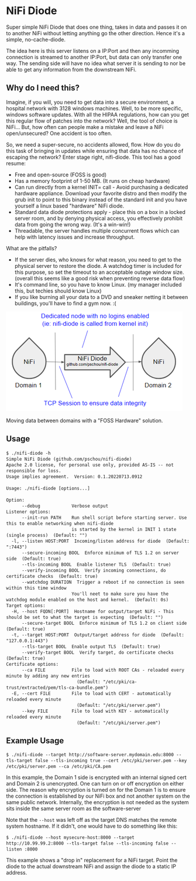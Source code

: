 # NiFi Diode
Super simple NiFi Diode that does one thing, takes in data and passes it on to
another NiFi without letting anything go the other direction.  Hence it's a
simple, no-cache-diode.

The idea here is this server listens on a IP:Port and then any incomming
connection is streamed to another IP:Port, but data can only transfer one way.
The sending side will have no idea what server it is sending to nor be able to
get any information from the downstream NiFi.


## Why do I need this?

Imagine, if you will, you need to get data into a secure environment, a
hospital network with 3128 windows machines.  Well, to be more specific,
windows software updates.  With all the HIPAA regulations, how can you get this
regular flow of patches into the network?  Well, the tool of choice is NiFi...
But, how often can people make a mistake and leave a NiFi open/unsecured?  One
accident is too often.

So, we need a super-secure, no accidents allowed, flow.  How do you do this
task of bringing in updates while ensuring that data has no chance of escaping
the network?  Enter stage right, nifi-diode.  This tool has a good resume:

- Free and open-source (FOSS is good)
- Has a memory footprint of 1-50 MB. (It runs on cheap hardware) 
- Can run directly from a kernel INIT= call - Avoid purchasing a dedicated 
  hardware appliance.  Download your favorite distro and then modify the grub
  init to point to this binary instead of the standard init and you have yourself
  a linux based "hardware" NiFi diode.
- Standard data diode protections apply - place this on a box in a locked server
  room, and by denying physical access, you effectively prohibit data from going
  the wrong way. (It's a win-win!)
- Threadable, the server handles multiple concurrent flows which can help with
  latency issues and increase throughput.

What are the pitfalls?

- If the server dies, who knows for what reason, you need to get to the
  physical server to restore the diode.  A watchdog timer is included for this
  purpose, so set the timeout to an acceptable outage window size.  (overall this
  seems like a good risk when preventing reverse data flow)
- It's command line, so you have to know Linux. (my manager included this, but
  techies should know Linux)
- If you like burning all your data to a DVD and sneaker netting it between
  buildings, you'll have to find a gym now.  :(

![NiFi-Diode diagram showing a NiFi box on the left, and arrow representing a TCP flow pointing to a NiFi Diode in the middle, and another arrow to the right going to a NiFi box on the right, again representing a TCP flow](NiFi-Diode.png)

Moving data between domains with a "FOSS Hardware" solution.

## Usage
```
$ ./nifi-diode -h
Simple NiFi Diode (github.com/pschou/nifi-diode)
Apache 2.0 license, for personal use only, provided AS-IS -- not responsible for loss.
Usage implies agreement.  Version: 0.1.20220713.0912

Usage: ./nifi-diode [options...]

Option:
      --debug            Verbose output
Listener options:
      --init-run PATH    Run shell script before starting server. Use this to enable networking when nifi-diode
                         is started by the kernel in INIT 1 state (single process)  (Default: "")
  -l, --listen HOST:PORT  Incoming/listen address for diode  (Default: ":7443")
      --secure-incoming BOOL  Enforce minimum of TLS 1.2 on server side  (Default: true)
      --tls-incoming BOOL  Enable listener TLS  (Default: true)
      --verify-incoming BOOL  Verify incoming connections, do certificate checks  (Default: true)
      --watchdog DURATION  Trigger a reboot if no connection is seen within this time window
                         You'll neet to make sure you have the watchdog module enabled on the host and kernel.  (Default: 0s)
Target options:
  -H, --host FQDN[:PORT]  Hostname for output/target NiFi - This should be set to what the target is expecting  (Default: "")
      --secure-target BOOL  Enforce minimum of TLS 1.2 on client side  (Default: true)
  -t, --target HOST:PORT  Output/target address for diode  (Default: "127.0.0.1:443")
      --tls-target BOOL  Enable output TLS  (Default: true)
      --verify-target BOOL  Verify target, do certificate checks  (Default: true)
Certificate options:
      --ca FILE          File to load with ROOT CAs - reloaded every minute by adding any new entries
                           (Default: "/etc/pki/ca-trust/extracted/pem/tls-ca-bundle.pem")
  -E, --cert FILE        File to load with CERT - automatically reloaded every minute
                           (Default: "/etc/pki/server.pem")
      --key FILE         File to load with KEY - automatically reloaded every minute
                           (Default: "/etc/pki/server.pem")
```

## Example Usage 

```
$ ./nifi-diode --target http://software-server.mydomain.edu:8000 --tls-target false --tls-incoming true --cert /etc/pki/server.pem --key /etc/pki/server.pem --ca /etc/pki/CA.pem
```

In this example, the Domain 1 side is encrypted with an internal signed cert
and Domain 2 is unencrypted.  One can turn on or off encryption on either side.
The reason why encryption is turned on for the Domain 1 is to ensure the
connection is established by our NiFi box and not another system on the same
public network.  Internally, the encryption is not needed as the system sits
inside the same server room as the software-server

Note that the `--host` was left off as the target DNS matches the remote system
hostname.  If it didn't, one would have to do something like this:
```
$ ./nifi-diode --host mysecure-host:8000 --target http://10.99.99.2:8000 --tls-target false --tls-incoming false --listen :8000
```

This example shows a "drop in" replacement for a NiFi target.  Point the diode
to the actual downstream NiFi and assign the diode to a static IP address.
